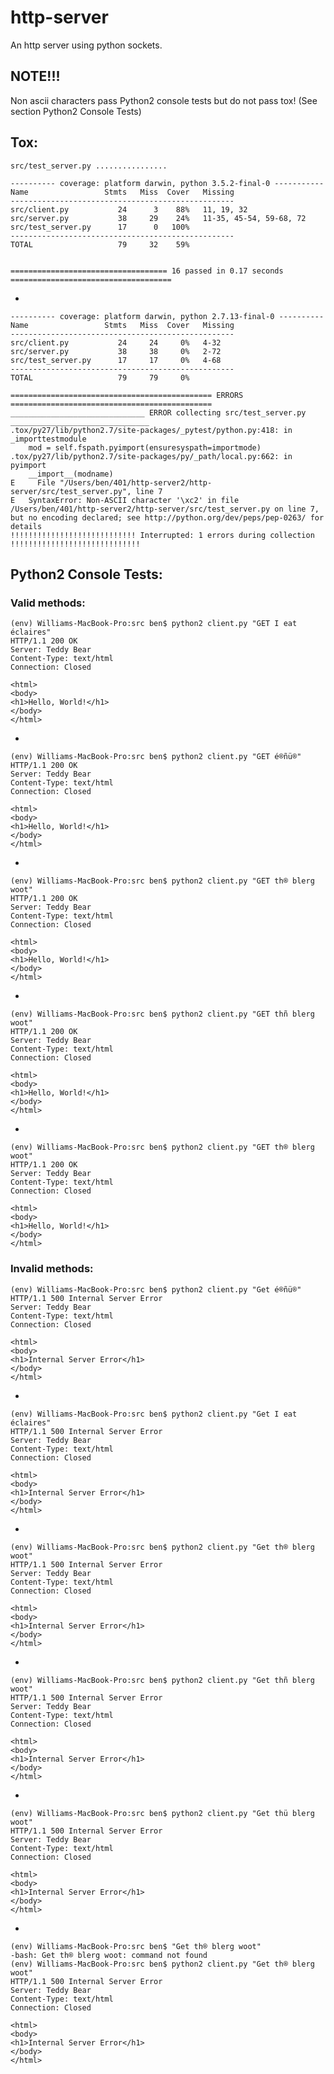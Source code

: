 # http-server

An http server using python sockets.

## NOTE!!!

Non ascii characters pass Python2 console tests but do not pass tox! (See section Python2 Console Tests)

## Tox:

    src/test_server.py ................

    ---------- coverage: platform darwin, python 3.5.2-final-0 -----------
    Name                 Stmts   Miss  Cover   Missing
    --------------------------------------------------
    src/client.py           24      3    88%   11, 19, 32
    src/server.py           38     29    24%   11-35, 45-54, 59-68, 72
    src/test_server.py      17      0   100%
    --------------------------------------------------
    TOTAL                   79     32    59%


    =================================== 16 passed in 0.17 seconds ====================================
    
-

    ---------- coverage: platform darwin, python 2.7.13-final-0 ----------
    Name                 Stmts   Miss  Cover   Missing
    --------------------------------------------------
    src/client.py           24     24     0%   4-32
    src/server.py           38     38     0%   2-72
    src/test_server.py      17     17     0%   4-68
    --------------------------------------------------
    TOTAL                   79     79     0%

    ============================================= ERRORS =============================================
    ______________________________ ERROR collecting src/test_server.py _______________________________
    .tox/py27/lib/python2.7/site-packages/_pytest/python.py:418: in _importtestmodule
        mod = self.fspath.pyimport(ensuresyspath=importmode)
    .tox/py27/lib/python2.7/site-packages/py/_path/local.py:662: in pyimport
        __import__(modname)
    E     File "/Users/ben/401/http-server2/http-server/src/test_server.py", line 7
    E   SyntaxError: Non-ASCII character '\xc2' in file /Users/ben/401/http-server2/http-server/src/test_server.py on line 7, but no encoding declared; see http://python.org/dev/peps/pep-0263/ for details
    !!!!!!!!!!!!!!!!!!!!!!!!!!!! Interrupted: 1 errors during collection !!!!!!!!!!!!!!!!!!!!!!!!!!!!!





## Python2 Console Tests:

### Valid methods:

    (env) Williams-MacBook-Pro:src ben$ python2 client.py "GET I eat  éclaires"
    HTTP/1.1 200 OK
    Server: Teddy Bear
    Content-Type: text/html
    Connection: Closed

    <html>
    <body>
    <h1>Hello, World!</h1>
    </body>
    </html>

-

    (env) Williams-MacBook-Pro:src ben$ python2 client.py "GET é®ñü®"
    HTTP/1.1 200 OK
    Server: Teddy Bear
    Content-Type: text/html
    Connection: Closed

    <html>
    <body>
    <h1>Hello, World!</h1>
    </body>
    </html>

-

    (env) Williams-MacBook-Pro:src ben$ python2 client.py "GET th® blerg woot"
    HTTP/1.1 200 OK
    Server: Teddy Bear
    Content-Type: text/html
    Connection: Closed

    <html>
    <body>
    <h1>Hello, World!</h1>
    </body>
    </html>

-

    (env) Williams-MacBook-Pro:src ben$ python2 client.py "GET thñ blerg woot"
    HTTP/1.1 200 OK
    Server: Teddy Bear
    Content-Type: text/html
    Connection: Closed

    <html>
    <body>
    <h1>Hello, World!</h1>
    </body>
    </html>

-

    (env) Williams-MacBook-Pro:src ben$ python2 client.py "GET th® blerg woot"
    HTTP/1.1 200 OK
    Server: Teddy Bear
    Content-Type: text/html
    Connection: Closed

    <html>
    <body>
    <h1>Hello, World!</h1>
    </body>
    </html>

### Invalid methods:

    (env) Williams-MacBook-Pro:src ben$ python2 client.py "Get é®ñü®"
    HTTP/1.1 500 Internal Server Error
    Server: Teddy Bear
    Content-Type: text/html
    Connection: Closed

    <html>
    <body>
    <h1>Internal Server Error</h1>
    </body>
    </html>

-

    (env) Williams-MacBook-Pro:src ben$ python2 client.py "Get I eat  éclaires"
    HTTP/1.1 500 Internal Server Error
    Server: Teddy Bear
    Content-Type: text/html
    Connection: Closed

    <html>
    <body>
    <h1>Internal Server Error</h1>
    </body>
    </html>

-

    (env) Williams-MacBook-Pro:src ben$ python2 client.py "Get th® blerg woot"
    HTTP/1.1 500 Internal Server Error
    Server: Teddy Bear
    Content-Type: text/html
    Connection: Closed

    <html>
    <body>
    <h1>Internal Server Error</h1>
    </body>
    </html>

-

    (env) Williams-MacBook-Pro:src ben$ python2 client.py "Get thñ blerg woot"
    HTTP/1.1 500 Internal Server Error
    Server: Teddy Bear
    Content-Type: text/html
    Connection: Closed

    <html>
    <body>
    <h1>Internal Server Error</h1>
    </body>
    </html>

-

    (env) Williams-MacBook-Pro:src ben$ python2 client.py "Get thü blerg woot"
    HTTP/1.1 500 Internal Server Error
    Server: Teddy Bear
    Content-Type: text/html
    Connection: Closed

    <html>
    <body>
    <h1>Internal Server Error</h1>
    </body>
    </html>

-

    (env) Williams-MacBook-Pro:src ben$ "Get th® blerg woot"
    -bash: Get th® blerg woot: command not found
    (env) Williams-MacBook-Pro:src ben$ python2 client.py "Get th® blerg woot"
    HTTP/1.1 500 Internal Server Error
    Server: Teddy Bear
    Content-Type: text/html
    Connection: Closed

    <html>
    <body>
    <h1>Internal Server Error</h1>
    </body>
    </html>

